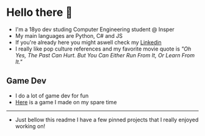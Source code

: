 # Hello there 👋

- I'm a 18yo dev studing Computer Engineering student @ Insper
- My main languages are Python, C# and JS
- If you're already here you might aswell check my [Linkedin](https://www.linkedin.com/in/fernando-alzueta-6b722bba/)
- I really like pop culture references and my favorite movie quote is *"Oh Yes, The Past Can Hurt. But You Can Either Run From It, Or Learn From It."*

## Game Dev
- I do a lot of game dev for fun 
- [Here](https://fernandoa.itch.io/sling) is a game I made on my spare time

------

- Just bellow this readme I have a few pinned projects that I really enjoyed working on!
